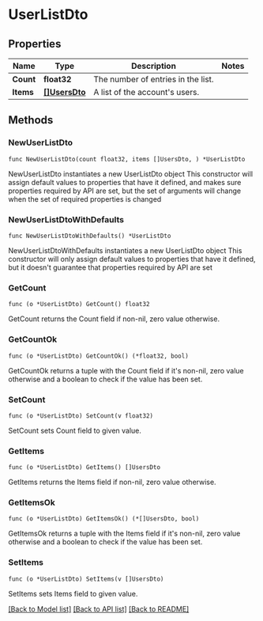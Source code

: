 # UserListDto

## Properties

Name | Type | Description | Notes
------------ | ------------- | ------------- | -------------
**Count** | **float32** | The number of entries in the list. | 
**Items** | [**[]UsersDto**](UsersDto.md) | A list of the account&#39;s users. | 

## Methods

### NewUserListDto

`func NewUserListDto(count float32, items []UsersDto, ) *UserListDto`

NewUserListDto instantiates a new UserListDto object
This constructor will assign default values to properties that have it defined,
and makes sure properties required by API are set, but the set of arguments
will change when the set of required properties is changed

### NewUserListDtoWithDefaults

`func NewUserListDtoWithDefaults() *UserListDto`

NewUserListDtoWithDefaults instantiates a new UserListDto object
This constructor will only assign default values to properties that have it defined,
but it doesn't guarantee that properties required by API are set

### GetCount

`func (o *UserListDto) GetCount() float32`

GetCount returns the Count field if non-nil, zero value otherwise.

### GetCountOk

`func (o *UserListDto) GetCountOk() (*float32, bool)`

GetCountOk returns a tuple with the Count field if it's non-nil, zero value otherwise
and a boolean to check if the value has been set.

### SetCount

`func (o *UserListDto) SetCount(v float32)`

SetCount sets Count field to given value.


### GetItems

`func (o *UserListDto) GetItems() []UsersDto`

GetItems returns the Items field if non-nil, zero value otherwise.

### GetItemsOk

`func (o *UserListDto) GetItemsOk() (*[]UsersDto, bool)`

GetItemsOk returns a tuple with the Items field if it's non-nil, zero value otherwise
and a boolean to check if the value has been set.

### SetItems

`func (o *UserListDto) SetItems(v []UsersDto)`

SetItems sets Items field to given value.



[[Back to Model list]](../README.md#documentation-for-models) [[Back to API list]](../README.md#documentation-for-api-endpoints) [[Back to README]](../README.md)


